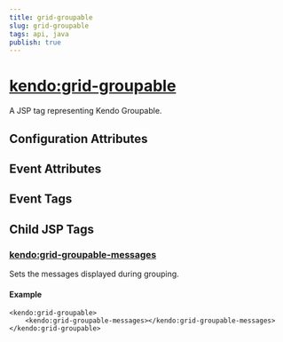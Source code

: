 ```yaml
---
title: grid-groupable
slug: grid-groupable
tags: api, java
publish: true
---
```


# <kendo:grid-groupable>
A JSP tag representing Kendo Groupable.

## Configuration Attributes


## Event Attributes


## Event Tags
 

## Child JSP Tags

### [<kendo:grid-groupable-messages>](/api/wrappers/jsp/grid/groupable-messages)

Sets the messages displayed during grouping.

#### Example

    <kendo:grid-groupable>
        <kendo:grid-groupable-messages></kendo:grid-groupable-messages>
    </kendo:grid-groupable>
 
